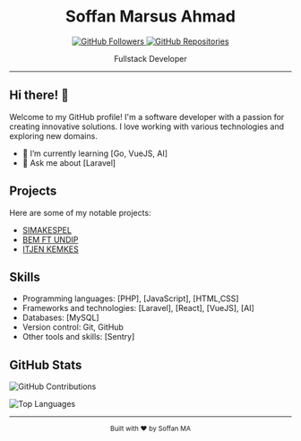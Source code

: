 <h1 align="center">Soffan Marsus Ahmad</h1>

<p align="center">
  <a href="https://github.com/soffanma28">
    <img src="https://img.shields.io/github/followers/soffanma28?label=Followers&style=social" alt="GitHub Followers">
  </a>
  <a href="https://github.com/soffanma28e?tab=repositories">
    <img src="https://img.shields.io/badge/Repos-%E2%98%85%20%20-6e5494" alt="GitHub Repositories">
  </a>
</p>

<p align="center">
  Fullstack Developer
</p>

---

## Hi there! 👋

Welcome to my GitHub profile! I'm a software developer with a passion for creating innovative solutions. I love working with various technologies and exploring new domains.

- 🌱 I’m currently learning [Go, VueJS, AI]
- 💬 Ask me about [Laravel]

## Projects

Here are some of my notable projects:

- [SIMAKESPEL](https://simakespel.dephub.go.id/)
- [BEM FT UNDIP](https://bemftundip.com/)
- [ITJEN KEMKES](https://itjen.kemkes.go.id/)

## Skills

- Programming languages: [PHP], [JavaScript], [HTML,CSS]
- Frameworks and technologies: [Laravel], [React], [VueJS], [AI]
- Databases: [MySQL]
- Version control: Git, GitHub
- Other tools and skills: [Sentry]

## GitHub Stats

![GitHub Contributions](https://github-readme-stats.vercel.app/api?username=soffanma28&count_private=true&show_icons=true&theme=graywhite)

![Top Languages](https://github-readme-stats.vercel.app/api/top-langs/?username=soffanma28&layout=compact&theme=graywhite)

---

<div align="center">
  <sub>Built with ❤︎ by Soffan MA</sub>
</div>
